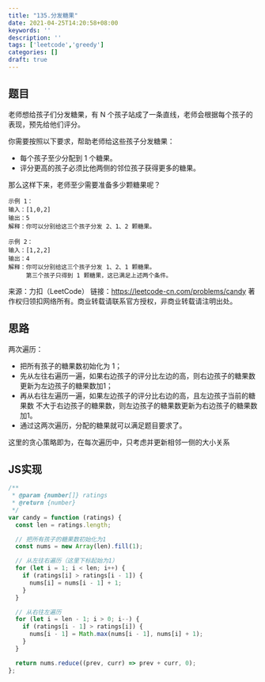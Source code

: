 ```yaml
---
title: "135.分发糖果"
date: 2021-04-25T14:20:58+08:00
keywords: ''
description: ''
tags: ['leetcode','greedy']
categories: []
draft: true
---
```


## 题目

老师想给孩子们分发糖果，有 N 个孩子站成了一条直线，老师会根据每个孩子的表现，预先给他们评分。

你需要按照以下要求，帮助老师给这些孩子分发糖果：

- 每个孩子至少分配到 1 个糖果。
- 评分更高的孩子必须比他两侧的邻位孩子获得更多的糖果。

那么这样下来，老师至少需要准备多少颗糖果呢？

```
示例 1：
输入：[1,0,2]
输出：5
解释：你可以分别给这三个孩子分发 2、1、2 颗糖果。

示例 2：
输入：[1,2,2]
输出：4
解释：你可以分别给这三个孩子分发 1、2、1 颗糖果。
     第三个孩子只得到 1 颗糖果，这已满足上述两个条件。
```

来源：力扣（LeetCode）
链接：https://leetcode-cn.com/problems/candy
著作权归领扣网络所有。商业转载请联系官方授权，非商业转载请注明出处。

## 思路 

两次遍历：

- 把所有孩子的糖果数初始化为 1；
- 先从左往右遍历一遍，如果右边孩子的评分比左边的高，则右边孩子的糖果数更新为左边孩子的糖果数加1；
- 再从右往左遍历一遍，如果左边孩子的评分比右边的高，且左边孩子当前的糖果数
不大于右边孩子的糖果数，则左边孩子的糖果数更新为右边孩子的糖果数加1。
- 通过这两次遍历，分配的糖果就可以满足题目要求了。

这里的贪心策略即为，在每次遍历中，只考虑并更新相邻一侧的大小关系

## JS实现

```javascript
/**
 * @param {number[]} ratings
 * @return {number}
 */
var candy = function (ratings) {
  const len = ratings.length;

  // 把所有孩子的糖果数初始化为1
  const nums = new Array(len).fill(1);

  // 从左往右遍历（这里下标起始为1）
  for (let i = 1; i < len; i++) {
    if (ratings[i] > ratings[i - 1]) {
      nums[i] = nums[i - 1] + 1;
    }
  }

  // 从右往左遍历
  for (let i = len - 1; i > 0; i--) {
    if (ratings[i - 1] > ratings[i]) {
      nums[i - 1] = Math.max(nums[i - 1], nums[i] + 1);
    }
  }

  return nums.reduce((prev, curr) => prev + curr, 0);
};
```
